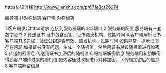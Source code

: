 https协议流程
http://www.jianshu.com/p/671e3cf26974

服务端 非对称秘钥
客户端 对称秘钥

1.客户端发起https请求
连接到服务器端的443端口
2.服务端的配置
服务端有一套数字证书
3.传送证书
证书包含公钥、证书颁发机构、过期时间
4.客户端解析证书
客户端TLS完成：验证公钥是否有效、颁发机构、过期时间
如果异常，提示证书存在问题
如果证书没有问题，生成一个随机值。然后用证书对该随机值进行加密
5.传送加密信息
传送用证书加密后的随机值
6.服务端解密信息
服务端用私钥解密得到客户端传过来的随机值
把内容通过改制进行对称加密。
7.传输加密后的信息
8.客户端解密信息